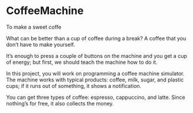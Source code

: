 # CoffeeMachine
To make a sweet coffe

What can be better than a cup of coffee during a break?
A coffee that you don’t have to make yourself. 

It’s enough to press a couple of buttons on the machine 
and you get a cup of energy; but first, we should teach the machine how to do it.

In this project, you will work on programming a coffee machine simulator. 
The machine works with typical products: coffee, milk, sugar, and plastic cups; 
if it runs out of something, it shows a notification. 

You can get three types of coffee: espresso, cappuccino, and latte. 
Since nothing’s for free, it also collects the money.
